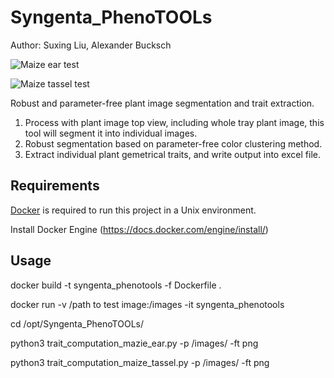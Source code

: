 # Syngenta_PhenoTOOLs

Author: Suxing Liu,  Alexander Bucksch 


![Maize ear test](../main/media/image_01.png) 

![Maize tassel test](../main/media/image_02.png) 

Robust and parameter-free plant image segmentation and trait extraction.

1. Process with plant image top view, including whole tray plant image, this tool will segment it into individual images.
2. Robust segmentation based on parameter-free color clustering method.
3. Extract individual plant gemetrical traits, and write output into excel file.

## Requirements

[Docker](https://www.docker.com/) is required to run this project in a Unix environment.

Install Docker Engine (https://docs.docker.com/engine/install/)

## Usage

docker build -t syngenta_phenotools -f Dockerfile .

docker run -v /path to test image:/images -it syngenta_phenotools

cd /opt/Syngenta_PhenoTOOLs/

python3 trait_computation_mazie_ear.py -p /images/ -ft png

python3 trait_computation_maize_tassel.py -p /images/ -ft png
